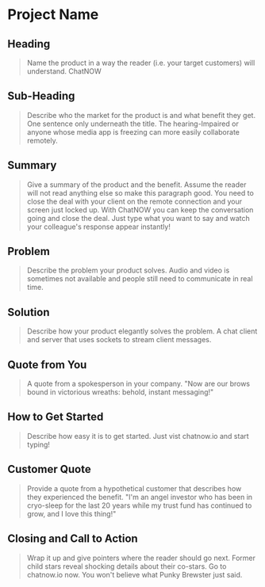 # Project Name #

<!-- 
> This material was originally posted
  [here](http://www.quora.com/What-is-Amazons-approach-to-product-development-and-product-management). It
  is reproduced here for posterities sake.

There is an approach called "working backwards" that is widely used at
Amazon. They work backwards from the customer, rather than starting
with an idea for a product and trying to bolt customers onto it. While
working backwards can be applied to any specific product decision,
using this approach is especially important when developing new
products or features.

For new initiatives a product manager typically starts by writing an
internal press release announcing the finished product. The target
audience for the press release is the new/updated product's customers,
which can be retail customers or internal users of a tool or
technology. Internal press releases are centered around the customer
problem, how current solutions (internal or external) fail, and how
the new product will blow away existing solutions.

If the benefits listed don't sound very interesting or exciting to
customers, then perhaps they're not (and shouldn't be built). Instead,
the product manager should keep iterating on the press release until
they've come up with benefits that actually sound like
benefits. Iterating on a press release is a lot less expensive than
iterating on the product itself (and quicker!).

If the press release is more than a page and a half, it is probably
too long. Keep it simple. 3-4 sentences for most paragraphs. Cut out
the fat. Don't make it into a spec. You can accompany the press
release with a FAQ that answers all of the other business or execution
questions so the press release can stay focused on what the customer
gets. My rule of thumb is that if the press release is hard to write,
then the product is probably going to suck. Keep working at it until
the outline for each paragraph flows.

Oh, and I also like to write press-releases in what I call
"Oprah-speak" for mainstream consumer products. Imagine you're sitting
on Oprah's couch and have just explained the product to her, and then
you listen as she explains it to her audience. That's "Oprah-speak",
not "Geek-speak".

Once the project moves into development, the press release can be used
as a touchstone; a guiding light. The product team can ask themselves,
"Are we building what is in the press release?" If they find they're
spending time building things that aren't in the press release
(overbuilding), they need to ask themselves why. This keeps product
development focused on achieving the customer benefits and not
building extraneous stuff that takes longer to build, takes resources
to maintain, and doesn't provide real customer benefit (at least not
enough to warrant inclusion in the press release).
 -->
 
## Heading ##
  > Name the product in a way the reader (i.e. your target customers)
    will understand.
 ChatNOW
## Sub-Heading ##
  > Describe who the market for the product is and what benefit they
    get. One sentence only underneath the title.
  The hearing-Impaired or anyone whose media app is freezing can more
  easily collaborate remotely.
## Summary ##
  > Give a summary of the product and the benefit. Assume the reader
    will not read anything else so make this paragraph good.
  You need to close the deal with your client on the remote connection
  and your screen just locked up.  With ChatNOW you can keep the
  conversation going and close the deal.  Just type what you want to
  say and watch your colleague's response appear instantly!
## Problem ##
  > Describe the problem your product solves.
  Audio and video is sometimes not available and people still need to
  communicate in real time.
## Solution ##
  > Describe how your product elegantly solves the problem.
  A chat client and server that uses sockets to stream client messages.
## Quote from You ##
  > A quote from a spokesperson in your company.
  "Now are our brows bound in victorious wreaths: behold, instant
  messaging!"
## How to Get Started ##
  > Describe how easy it is to get started.
  Just vist chatnow.io and start typing!
## Customer Quote ##
  > Provide a quote from a hypothetical customer that describes how
    they experienced the benefit.
"I'm an angel investor who has been in cryo-sleep for the last 20
years while my trust fund has continued to grow, and I love this
thing!"
## Closing and Call to Action ##
  > Wrap it up and give pointers where the reader should go next.
Former child stars reveal shocking details about their co-stars.  Go
to chatnow.io now.  You won't believe what Punky Brewster just said.